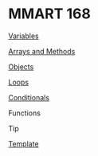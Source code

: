# MMART 168

 [Variables ](https://github.com/lilivelazquezz/BCC_168/blob/main/Variables/scripts.js)

 [Arrays and Methods ](https://github.com/lilivelazquezz/BCC_168/blob/main/Arrays/script.js)

 [Objects ](https://github.com/lilivelazquezz/BCC_168/blob/main/Objects/script.js)

[Loops ](https://github.com/lilivelazquezz/BCC_168/blob/main/Loops/script.js)

[Conditionals](https://github.com/lilivelazquezz/BCC_168/tree/main/Conditionals)

Functions


>[!TIP]
>[Template](https://github.com/lilivelazquezz/BCC_168/tree/main/Template)
